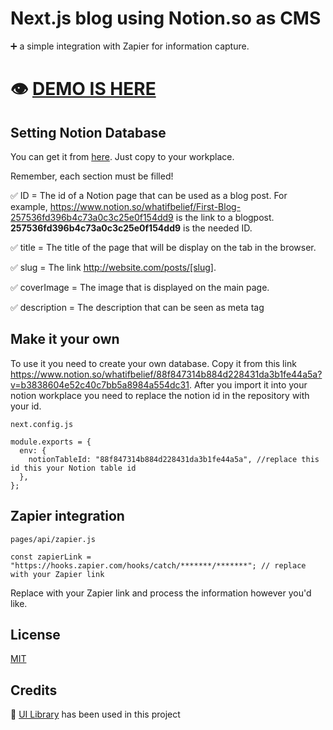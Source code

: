 # Next.js blog using Notion.so as CMS

➕ a simple integration with Zapier for information capture.


# 👁 [DEMO IS HERE](https://blog-next.4th-roommate.vercel.app/)

## Setting Notion Database

You can get it from [here](https://www.notion.so/whatifbelief/88f847314b884d228431da3b1fe44a5a?v=b3838604e52c40c7bb5a8984a554dc31). Just copy to your workplace.

Remember, each section must be filled!

✅ ID = The id of a Notion page that can be used as a blog post. For example, https://www.notion.so/whatifbelief/First-Blog-257536fd396b4c73a0c3c25e0f154dd9 is the link to a blogpost. **257536fd396b4c73a0c3c25e0f154dd9** is the needed ID.

✅ title = The title of the page that will be display on the tab in the browser.

✅ slug = The link http://website.com/posts/[slug].

✅ coverImage = The image that is displayed on the main page.

✅ description = The description that can be seen as meta tag

## Make it your own

To use it you need to create your own database. Copy it from this link https://www.notion.so/whatifbelief/88f847314b884d228431da3b1fe44a5a?v=b3838604e52c40c7bb5a8984a554dc31. After you import it into your notion workplace you need to replace the notion id in the repository with your id.

```
next.config.js

module.exports = {
  env: {
    notionTableId: "88f847314b884d228431da3b1fe44a5a", //replace this id this your Notion table id
  },
};

```

## Zapier integration

```
pages/api/zapier.js

const zapierLink = "https://hooks.zapier.com/hooks/catch/*******/*******"; // replace with your Zapier link

```

Replace with your Zapier link and process the information however you'd like.

## License

[MIT](https://choosealicense.com/licenses/mit/)

## Credits

👏 [UI Library](https://github.com/geist-org/react) has been used in this project


